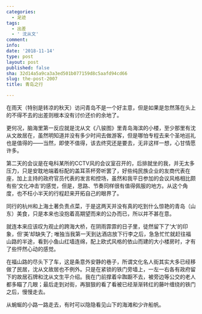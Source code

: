 ```yaml
---
categories:
  - 足迹
tags:
  - 出差
  - ' 沈从文'
comment: 
info: 
date: '2018-11-14'
type: post
layout: post
published: false
sha: 32d14a5a9ca3a3ed501b077159d8c5aafd94cd66
slug: the-post-2007
title: 青岛之行

---
```

在雨天（特别是转凉的秋天）访问青岛不是一个好主意，但是如果是忽然落在头上的不得不去的出差则根本没有讨价还价的余地了。

更何况，脑海里第一反应就是沈从文《八骏图》里青岛海滨的小楼，至少那里有沈从文故居在，虽然明知道并没有多少时间去做游客，但是哪怕专程去来个圣地巡礼也是值得的——当然，即使不值得，该去终究还是要去，无非这样一想，心甘情愿许多。

第二天的会议是在电科某所的CCTV风的会议室召开的，后排就坐的我，并无太多压力，只是安耽地端着标配的盖耳茶杯旁听罢了，好些纯民族企业的友商代表在座，加上主持的政府官员代表的发言和控场，虽然和我平日参加的会议风格相比颇有些‘文化冲击’的感觉，但是，思路、节奏同样很有值得佩服的地方。从这个角度，也不枉小半天的行程赶来开拓自己的眼界了。

同行的杭州和上海土著负责点菜，于是这两天并没有真的吃到什么惊艳的青岛（山东）美食，只是本来也没抱着高期望而来的公办而已，所以并不甚在意。

就连本来应该叹为观止的跨海大桥，在阴雨霏霏的日子里，徒然留下了‘大’的印象，但‘美’却缺失了; 唯独当我第一天到达酒店放下行李之后，急急忙忙就赶往福山路的半途，看到小鱼山红墙连绵，配上欧式风格的依山而建的大小楼房时，才有了些怦然心动的感觉。

在福山路的尽头下了车，这是条意外安静的巷子，所谓文化名人街其实大多已经移做了民居，沈从文故居也不例外。只是在紧锁的铁门旁墙上，一左一右各有政府留下的故居石牌和沈从文生平介绍。我在门前撑着伞踟蹰不去，被旁边等公交的老人都多瞄了几眼；最后走到对街，再狠狠的看了看被已经渐渐转红的藤叶缠绕的铁门之后，慢慢走去。

从蜿蜒的小路一路走去，有时可以隐隐看见山下的海滩和少许船帆。